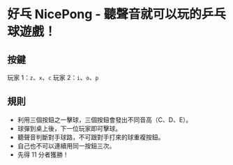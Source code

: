 # 好乓 NicePong - 聽聲音就可以玩的乒乓球遊戲！

## 按鍵

玩家 1：`z`、`x`、`c`
玩家 2：`i`、`o`、`p`

## 規則

* 利用三個按鈕之一擊球，三個按鈕會發出不同音高（C、D、E）。
* 球彈到桌上後，下一位玩家即可擊球。
* 聽聲音判斷對手球路，不可跟對手打來的球重複按鈕。
* 自己也不可以連續用同一按鈕三次。
* 先得 11 分者獲勝！
